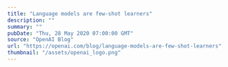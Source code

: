 ```yaml
---
title: "Language models are few-shot learners"
description: ""
summary: ""
pubDate: "Thu, 28 May 2020 07:00:00 GMT"
source: "OpenAI Blog"
url: "https://openai.com/blog/language-models-are-few-shot-learners"
thumbnail: "/assets/openai_logo.png"
---
```


